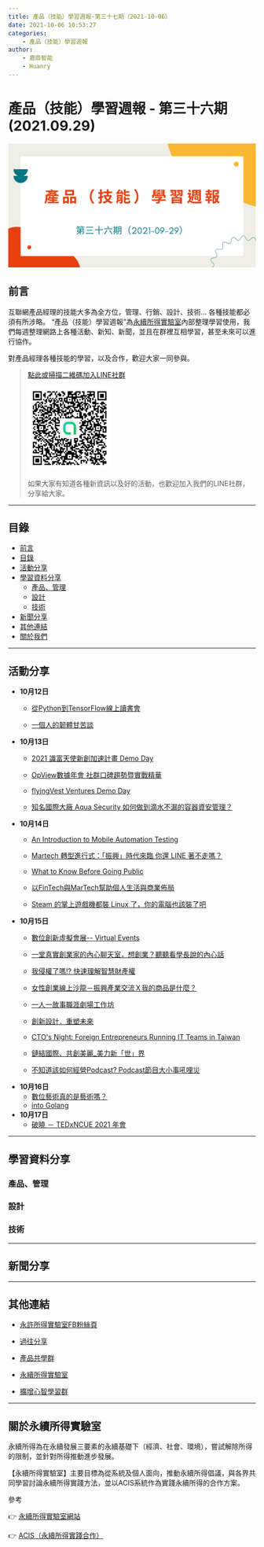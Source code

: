 ```yaml
---
title: 產品（技能）學習週報-第三十七期（2021-10-06）
date: 2021-10-06 10:53:27
categories:
	- 產品（技能）學習週報
author:
	- 嘉鼎智能
	- Huanry
---
```

# 產品（技能）學習週報 - 第三十六期 (2021.09.29)

![產品技能學習週報-第三十六期](/img/pm/36.png)

## 前言

互聯網產品經理的技能大多為全方位，管理、行銷、設計、技術... 各種技能都必須有所涉略。 “產品（技能）學習週報”為[永續所得實驗室](#關於永續所得實驗室)內部整理學習使用，我們每週整理網路上各種活動、新知、新聞，並且在群裡互相學習，甚至未來可以進行協作。

對產品經理各種技能的學習，以及合作，歡迎大家一同參與。

>[點此或掃描二維碼加入LINE社群](https://line.me/ti/g2/Dj4AkbdDsY6o4D_CdDUB6Q)
>
>[![產品共學群](/img/產品共學群.jpg)](https://line.me/ti/g2/Dj4AkbdDsY6o4D_CdDUB6Q)
>
>如果大家有知道各種新資訊以及好的活動，也歡迎加入我們的LINE社群，分享給大家。

---
## 目錄
- [前言](#前言)
- [目錄](#目錄)
- [活動分享](#活動分享)
- [學習資料分享](#學習資料分享)
	- [產品、管理](#產品、管理)
	- [設計](#設計)
	- [技術](#技術)
- [新聞分享](#新聞分享)
- [其他連結](#其他連結)
- [關於我們](#關於我們)

---
## 活動分享

- **10月12日**
	- [從Python到TensorFlow線上讀書會](https://www.meetup.com/TensorFlow-User-Group-Taipei/events/280045008)

	- [一個人的韌體甘苦談](https://skymizer.kktix.cc/events/firmware-talks)
- **10月13日**
	- [2021 識富天使新創加速計畫 Demo Day](https://www.accupass.com/event/2107300310188133044960)

	- [OpView數據年會 社群口碑趨勢暨實戰精華](https://www.accupass.com/event/2108250237173506722790)

	- [flyingVest Ventures Demo Day](https://www.accupass.com/event/2109280405232727995640)

	- [知名國際大廠 Aqua Security 如何做到滴水不漏的容器資安管理？](https://brobridge.kktix.cc/events/aqua1013)
- **10月14日**
	- [ An Introduction to Mobile Automation Testing](https://www.accupass.com/event/2108230825579597775530)

	- [Martech 轉型進行式：「振興」時代來臨 你還 LINE 著不走嗎？](https://www.accupass.com/event/2109290148089114270540)

	- [What to Know Before Going Public](https://www.accupass.com/event/2109240707161466400242)

	- [以FinTech與MarTech幫助個人生活與商業佈局](https://www.accupass.com/event/2109150458421206046612)

	- [ Steam 的掌上遊戲機都裝 Linux 了，你的電腦也該裝了吧](https://ccns.kktix.cc/events/linux-in-your-pc)
- **10月15日**
	- [數位創新虛擬會展-- Virtual Events](https://www.accupass.com/event/2109300149381881638486)

	- [一堂真實創業家的內心聊天室，想創業？聽聽看學長說的內心話](https://www.accupass.com/event/2109161510142137827427)

	- [我侵權了嗎!? 快速理解智慧財產權](https://www.accupass.com/event/2109170833441018206359)

	- [女性創業線上沙龍－振興產業交流Ｘ我的商品是什麼？](https://www.accupass.com/event/2109280150361575140591)

	- [一人一故事職涯劇場工作坊](https://www.accupass.com/event/2109290424417392328610)

	- [創新設計．重塑未來](https://www.accupass.com/event/2109241034291773065177)

	- [CTO's Night: Foreign Entrepreneurs Running IT Teams in Taiwan](https://www.accupass.com/event/2109300151381772880131)

	- [鏈結國際、共創美麗_美力新「世」界](https://www.accupass.com/event/2110050352311833541463)

	- [不知道該如何經營Podcast? Podcast節目大小事吼哩災](https://www.accupass.com/event/2110010514495233101110)
- **10月16日**
	- [數位藝術真的是藝術嗎？](https://www.accupass.com/event/2108310657371513214687)
	- [into Golang](https://www.meetup.com/Women-Who-Code-Taipei/events/280152931)
- **10月17日**
	- [破曉 － TEDxNCUE 2021 年會](https://www.accupass.com/event/2109041203531274992099)




___

## 學習資料分享
### 產品、管理



### 設計



### 技術



---
## 新聞分享


---
## 其他連結

- [永許所得實驗室FB粉絲頁](https://www.facebook.com/%E6%B0%B8%E7%BA%8C%E6%89%80%E5%BE%97%E5%AF%A6%E9%A9%97%E5%AE%A4-102916798609139)

- [過往分享](/categories/產品（技能）學習週報)

- [產品共學群](https://line.me/ti/g2/Dj4AkbdDsY6o4D_CdDUB6Q?utm_source=invitation&utm_medium=link_copy&utm_campaign=default)

- [永續所得實驗室](https://line.me/ti/g2/asPFU-0w4o9MIRSBdb4gtg?utm_source=invitation&utm_medium=link_copy&utm_campaign=default)

- [擴增心智學習群](https://line.me/ti/g2/asPFU-0w4o9MIRSBdb4gtg?utm_source=invitation&utm_medium=link_copy&utm_campaign=default)

---

## 關於永續所得實驗室

永續所得為在永續發展三要素的永續基礎下（經濟、社會、環境），嘗試解除所得的限制，並針對所得推動進步發展。

【永續所得實驗室】主要目標為從系統及個人面向，推動永續所得倡議，與各界共同學習討論永續所得實踐方法，並以ACIS系統作為實踐永續所得的合作方案。

參考

👉 [永續所得實驗室網站](https://sustainable-income-lab.github.io/)

👉 [ACIS（永續所得實踐合作）](https://acis.magnific.biz/)